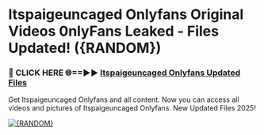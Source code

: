 # Itspaigeuncaged Onlyfans Original Videos 0nlyFans Leaked - Files Updated! ({RANDOM})

<h3>🔴 CLICK HERE 🌐==►► <a href="https://betterlinks.top/A2PfLJ" rel="nofollow">Itspaigeuncaged Onlyfans Updated Files</a></h3>

Get Itspaigeuncaged Onlyfans and all content. Now you can access all videos and pictures of Itspaigeuncaged Onlyfans. New Updated Files 2025!

[![{RANDOM}](https://i.imgur.com/ppqm5kG.gif)](https://betterlinks.top/A2PfLJ)